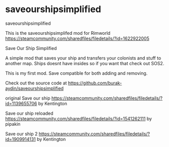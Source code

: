 # saveourshipsimplified
saveourshipsimplified

This is the saveourshipsimplifed mod for Rimworld
https://steamcommunity.com/sharedfiles/filedetails/?id=1622922005

Save Our Ship Simplified

A simple mod that saves your ship and transfers your colonists and stuff to another map.
Ships doesnt have insides so if you want that check out SOS2.

This is my first mod. Save compatible for both adding and removing.

Check out the source code at
https://github.com/burak-aydin/saveourshipsimplified


original
Save our ship
https://steamcommunity.com/sharedfiles/filedetails/?id=1139655706
by Kentington

Save our ship reloaded
https://steamcommunity.com/sharedfiles/filedetails/?id=1541262111
by pipakin

Save our ship 2
https://steamcommunity.com/sharedfiles/filedetails/?id=1909914131
by Kentington
